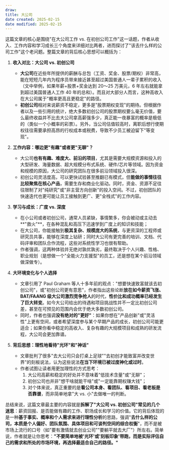 ```yaml
---
draw:
title: 大公司
date created: 2025-02-15
date modified: 2025-02-15
---
```


这篇文章的核心是围绕"在大公司工作 vs. 在初创公司工作"这一话题，作者从收入、工作内容和学习成长三个角度来详细对比两者，进而探讨了"该去什么样的公司工作"这个老问题。整篇文章的背后核心思想可以概括为：

1. **收入对比：大公司 vs. 初创公司**
    
    - **大公司**在近些年所提供的薪酬与总包（工资、奖金、股票/期权）非常高，能在短短几年内为程序员带来接近甚至超过美国普通人一辈子累积的收入（文中举例，如果年薪+股票+奖金达到 20～25 万美元，6 年左右就能拿到超过美国普通人工作 40 年的总和）。而且对大部分人而言，这种高收入在大公司属于"概率更高且更稳定"的路径。
    - **初创公司**相对来说薪资不稳定，更多是"股票期权变现"的期待。但根据作者以及一些引用的统计，绝大多数初创公司的股票期权要么毫无价值，要么最终收益并不比去大公司拿高薪强多少，真正能一夜暴富的概率是极低的（类似一个小概率的彩票）。另外，当公司估值较高时，离职后想行使期权往往需要承担高昂的行权成本或税费，导致不少员工被迫留下"等变现"。
2. **工作内容：哪边更"有趣"或者更"无聊"？**
    
    - 大公司**也有有趣、难度大、前沿的项目**，尤其是需要大规模资源和投入的大型研发、海量数据、超大规模分布式系统、硬件/芯片等领域。因为资金和规模的原因，大公司的研究团队在很多前沿领域投入很深。
    - 初创公司灵活度高，可以更快试验甚至推翻已有模式，但**能做的事情往往比较聚焦在核心产品**，需要生存和商业化驱动。同时，资金、资源不足往往限制了对"纯研究"或"非主营方向创新"的投入空间。不过，初创团队的快速迭代也更可能让员工接触到更广、更"全栈式"的工作内容。
3. **学习与成长：广度 vs. 深度**
    
    - 在小公司或者初创公司，通常人员紧缺，事情繁多，你会被动或主动去**"救火"**，在各种混乱和高压下迅速学到广度上的知识和技能；
    - 在大公司，你能接触到**极其复杂、规模庞大的系统**，与更资深的工程师或研究员共事，能够在深度上钻研；同时大公司有更完善的培训、文档、代码评审和团队合作流程，这些对系统性学习也很有帮助。
    - 作者强调，这两种体验并无绝对孰优孰劣，最终取决于个人兴趣、性格、职业规划（是想做一个"全能火力支援型"的员工，还是想在某个前沿领域做深做专）。
4. **大环境变化与个人选择**
    
    - 文章引用了 Paul Graham 等人十多年前的观点："想要快速致富就该去初创公司"，或"初创公司更有意思"，作者指出这些论断**放在如今薪资飞涨、BAT/FAANG 级大公司激烈竞争抢人**的时代，**性价比和成功概率已经发生了巨大转变**。如今大公司给出的待遇和项目挑战性并不一定比初创公司差，甚至在可预见的范围内会优于绝大多数初创公司。
    - 同时，作者也强调**没有绝对的"更好"**：如果你想在"产品创新"或"灵活性"上更有空间，或者希望深度参与某个早期产品的成长，初创公司可能更适合；如果你看中稳定的高收入、复杂有趣的大规模项目和成熟的研发流程，大公司会更加靠谱。
5. **背后思想：理性地看待"光环"和"神话"**
    
    - 文章批判了很多"去大公司只会打桌上足球""去初创才能致富并改变世界"的刻板说法，认为这些说法**在当下环境已被过度神化或过时**。
    - 作者试图让读者用更加理性的方式思考：
        1. 大公司高薪和稳定的好处并不意味着"低技术含量"或"无聊"；
        2. 初创公司也并非"想干啥就能干啥"或"一定能靠期权赚大钱"；
        3. 对个体来说，真正重要的是**看公司本身、看团队、看项目、看老板是否靠谱**，而非简单地拿"大 vs. 小"去做唯一的判断。

总结来说，这篇文章最主要的内容就是**拆解了"大公司 vs. 初创公司"常见的几个迷思**：薪资回报、是否能做有趣的工作、职场成长和学习的价值。它的背后体现的是一种**基于事实、概率和个人需求来进行理性分析**的思路，强调"**去什么样的公司，本质是个人偏好、团队氛围、具体项目和可谈判空间的综合权衡**"，而不是被市场上流行的口号（如"要有激情就去创业公司""要躺平就去大厂"）所左右。简单说，作者就是让你思考：**"不要简单地被'光环'或'刻板印象'带跑，而是实际评估自己的需求和所处的市场环境，再选择最适合自己的路径。"**
